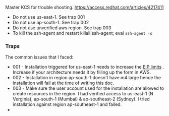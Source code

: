 Master KCS for trouble shooting. https://access.redhat.com/articles/4217411

* Do not use us-east-1. See trap 001
* Do not use ap-south-1. See trap 002
* Do not use unverified aws region. See trap 003
* To kill the ssh-agent and restart
killall ssh-agent; eval `ssh-agent -s`

### Traps
The common issues that I faced:
* 001 - Installation triggered for us-east-1 needs to increase the [EIP limits](https://docs.openshift.com/container-platform/4.1/installing/installing_aws/installing-aws-account.html#installation-aws-limits_installing-aws-account) . Increase if your architecture needs it by filling up the form in AWS.
* 002 - Installation in region ap-south-1 doesn't have m4.large hence the installation will fail at the time of writing this doc. 
* 003 - Make sure the user account used for the installation are allowed to create resources in the region. I had verified access to us-east-1 (N Verginia), ap-south-1 (Mumbai) & ap-southeast-2 (Sydney). I tried installation against region ap-southeast-1 and failed.
* 